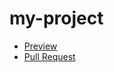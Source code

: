 # my-project
  - [Preview](https://denis-khristyuk.github.io/my-project/)
  - [Pull Request](https://github.com/enis-khristyuk/my-project/pull/1/files)
